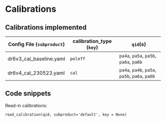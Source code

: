 # Calibrations


## Calibrations implemented
| Config File (`subproduct`) | calibration_type (`key`)    | `qid`(s) |
| ----------- | --------| -------- |
| dr6v3_cal_baseline.yaml |  `poleff` | `pa4a`, `pa5a`, `pa5b`, `pa6a`, `pa6b` | 
| dr6v4_cal_230523.yaml| `cal` | `pa4a`, `pa4b`, `pa5a`, `pa5b`, `pa6a`, `pa6b`|                                   

## Code snippets


Read-in calibrations: 
```
read_calibration(qid, subproduct='default', key = None)
```